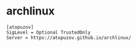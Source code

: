 # archlinux

```
[atopuzov]
SigLevel = Optional TrustedOnly
Server = https://atopuzov.github.io/archlinux/
```
